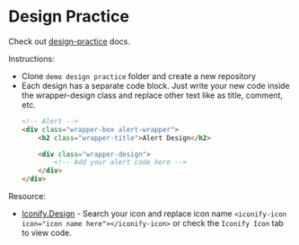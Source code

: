 # Design Practice

Check out [design-practice](../../design.md) docs.


Instructions:
- Clone `demo design practice` folder and create a new repository
- Each design has a separate code block. Just write your new code inside the wrapper-design class and replace other text like as title, comment, etc. 
    ```html
    <!-- Alert -->
    <div class="wrapper-box alert-wrapper">
        <h2 class="wrapper-title">Alert Design</h2>

        <div class="wrapper-design">
            <!-- Add your alert code here -->
        </div>
    </div>
    ```


Resource:
- [Iconify.Design](https://icon-sets.iconify.design/) - Search your icon and replace icon name `<iconify-icon icon="icon name here"></iconify-icon>` or check the `Iconify Icon` tab to view code.